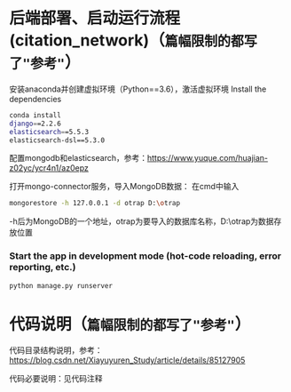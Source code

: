 # 后端部署、启动运行流程(citation_network)（`篇幅限制的都写了"参考"`）

安装anaconda并创建虚拟环境（Python==3.6），激活虚拟环境
Install the dependencies
```bash
conda install
django==2.2.6
elasticsearch==5.5.3
elasticsearch-dsl==5.3.0
```
配置mongodb和elasticsearch，参考：https://www.yuque.com/huajian-z02yc/ycr4n1/az0epz

打开mongo-connector服务，导入MongoDB数据：
在cmd中输入
```bash
mongorestore -h 127.0.0.1 -d otrap D:\otrap
```
-h后为MongoDB的一个地址，otrap为要导入的数据库名称，D:\otrap为数据存放位置

### Start the app in development mode (hot-code reloading, error reporting, etc.)
```bash
python manage.py runserver
```

# 代码说明（`篇幅限制的都写了"参考"`）
代码目录结构说明，参考：https://blog.csdn.net/Xiayuyuren_Study/article/details/85127905 

代码必要说明：见代码注释
